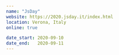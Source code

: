 ```yaml
---
name: "JsDay"
website: https://2020.jsday.it/index.html
location: Verona, Italy
online: true

date_start: 2020-09-10
date_end:   2020-09-11
---
```

